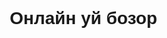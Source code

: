 <!DOCTYPE html>
<html lang="en">
<head>
    <meta charset="UTF-8">
    <meta name="viewport"
          content="width=device-width, user-scalable=no, initial-scale=1.0, maximum-scale=1.0, minimum-scale=1.0">
    <meta http-equiv="X-UA-Compatible" content="ie=edge">
    <title>Shop</title>
</head>
<body>
    <div id="main">
        <h1>Онлайн уй бозор</h1>
        <style>
            @import url('https://fonts.googleapis.com/css2?family=Montserrat:wght@200;500&display=swap');
            * {
                margin: 0;
                padding: 0;
                box-sizing: border-box;
            }
            body {
                font-family: 'Montserrat', sans-serif;
                font-weight: 200;
                color: var(--tg-theme-text-color);
                background: var(--tg-theme-bg-color);
            }

            #main {
                width: 100%;
                padding: 20px;
                text-align: center;
            }
            h1 {
                margin-top: 50px;
                margin-bottom: 10px;
            }
            img {
                 width: 70px;
                 margin: 30px auto;
            }

            p {
                width: 350px;
                 margin: 0 auto;
            }

            button {
                border: 0;
                border-radius: 5px;
                margin-top: 50px;
                height: 60px;
                width: 200px;
                font-size: 20px;
                font-weight: 500;
                cursor: pointer;
                transition: all 500ms ease;
                color: var(--tg-theme-button-color);
                background: var(--tg-theme-button-text-color);
            }

            button:hover {
               background: var(--tg-theme-secondary-bg-color);
               input:focus{
                    border-color: #bd5d5d:
                    }
            }
        </style>
        <img src="https://cdn-icons-png.flaticon.com/512/3595/3595455.png">
        <p>Teskt</p>
        <button id="buy">Купить</button>
    </div>
    <form id="form">
        <input type="text" placeholder="Имя" id=user_name">
        <input type="text" placeholder="Email" id=user_email">
        <input type="text" placeholder="Телефон" id=user_phone">
        <button id="order"> Оформить</button>
    </form>
    <script src="https://telegram.org/js/telegram-web-app.js"></script>
    <script>
    
</body>
</html>
